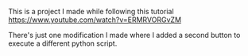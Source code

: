 This is a project I made while following this tutorial
https://www.youtube.com/watch?v=ERMRVORGvZM

There's just one modification I made where I added a second button to execute a different python script. 
